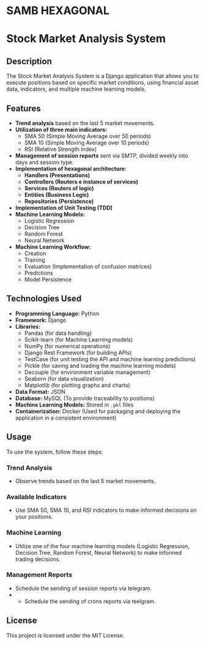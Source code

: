 # SAMB HEXAGONAL

# Stock Market Analysis System

## Description
The Stock Market Analysis System is a Django application that allows you to execute positions based on specific market conditions, using financial asset data, indicators, and multiple machine learning models.

## Features
- **Trend analysis** based on the last 5 market movements.
- **Utilization of three main indicators:**
  - SMA 50 (Simple Moving Average over 50 periods)
  - SMA 10 (Simple Moving Average over 10 periods)
  - RSI (Relative Strength Index)
- **Management of session reports** sent via SMTP, divided weekly into days and session type.
- **Implementation of hexagonal architecture**:
  - **Handlers (Presentations)**
  - **Controllers (Routers e instance of services)**
  - **Services (Routers of logic)**
  - **Entities (Business Logic)**
  - **Repositories (Persistence)**
- **Implementation of Unit Testing (TDD)**
- **Machine Learning Models:**
  - Logistic Regression
  - Decision Tree
  - Random Forest
  - Neural Network
- **Machine Learning Workflow:**
  - Creation
  - Training
  - Evaluation (Implementation of confusion matrices)
  - Predictions
  - Model Persistence

## Technologies Used
- **Programming Language:** Python
- **Framework:** Django
- **Libraries:**
  - Pandas (for data handling)
  - Scikit-learn (for Machine Learning models)
  - NumPy (for numerical operations)
  - Django Rest Framework (for building APIs)
  - TestCase (for unit testing the API and machine learning predictions)
  - Pickle (for saving and loading the machine learning models)
  - Decouple (for environment variable management)
  - Seaborn (for data visualization)
  - Matplotlib (for plotting graphs and charts)
- **Data Format:** JSON
- **Database:** MySQL (To provide traceability to positions)
- **Machine Learning Models:** Stored in `.pkl` files
- **Containerization:** Docker (Used for packaging and deploying the application in a consistent environment)

## Usage
To use the system, follow these steps:

### Trend Analysis
- Observe trends based on the last 5 market movements.

### Available Indicators
- Use SMA 50, SMA 10, and RSI indicators to make informed decisions on your positions.

### Machine Learning
- Utilize one of the four machine learning models (Logistic Regression, Decision Tree, Random Forest, Neural Network) to make informed trading decisions.

### Management Reports
- Schedule the sending of session reports via telegram.
- - Schedule the sending of crons reports via teelgram.

## License
This project is licensed under the MIT License.

